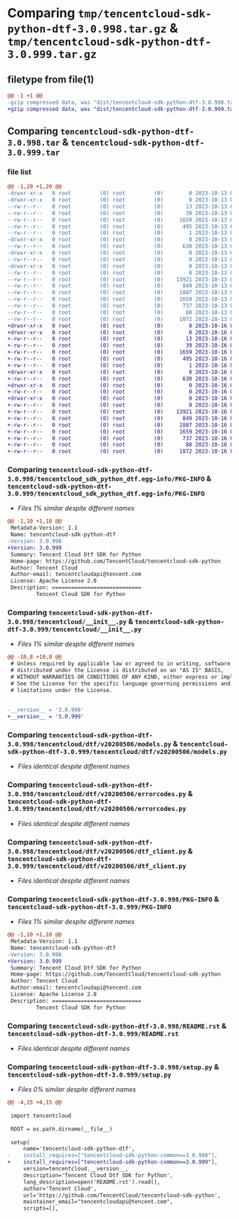 # Comparing `tmp/tencentcloud-sdk-python-dtf-3.0.998.tar.gz` & `tmp/tencentcloud-sdk-python-dtf-3.0.999.tar.gz`

## filetype from file(1)

```diff
@@ -1 +1 @@
-gzip compressed data, was "dist/tencentcloud-sdk-python-dtf-3.0.998.tar", last modified: Fri Oct 13 00:27:07 2023, max compression
+gzip compressed data, was "dist/tencentcloud-sdk-python-dtf-3.0.999.tar", last modified: Mon Oct 16 00:26:23 2023, max compression
```

## Comparing `tencentcloud-sdk-python-dtf-3.0.998.tar` & `tencentcloud-sdk-python-dtf-3.0.999.tar`

### file list

```diff
@@ -1,20 +1,20 @@
-drwxr-xr-x   0 root         (0) root         (0)        0 2023-10-13 00:27:07.000000 tencentcloud-sdk-python-dtf-3.0.998/
-drwxr-xr-x   0 root         (0) root         (0)        0 2023-10-13 00:27:07.000000 tencentcloud-sdk-python-dtf-3.0.998/tencentcloud_sdk_python_dtf.egg-info/
--rw-r--r--   0 root         (0) root         (0)       13 2023-10-13 00:27:07.000000 tencentcloud-sdk-python-dtf-3.0.998/tencentcloud_sdk_python_dtf.egg-info/top_level.txt
--rw-r--r--   0 root         (0) root         (0)       39 2023-10-13 00:27:07.000000 tencentcloud-sdk-python-dtf-3.0.998/tencentcloud_sdk_python_dtf.egg-info/requires.txt
--rw-r--r--   0 root         (0) root         (0)     1659 2023-10-13 00:27:07.000000 tencentcloud-sdk-python-dtf-3.0.998/tencentcloud_sdk_python_dtf.egg-info/PKG-INFO
--rw-r--r--   0 root         (0) root         (0)      495 2023-10-13 00:27:07.000000 tencentcloud-sdk-python-dtf-3.0.998/tencentcloud_sdk_python_dtf.egg-info/SOURCES.txt
--rw-r--r--   0 root         (0) root         (0)        1 2023-10-13 00:27:07.000000 tencentcloud-sdk-python-dtf-3.0.998/tencentcloud_sdk_python_dtf.egg-info/dependency_links.txt
-drwxr-xr-x   0 root         (0) root         (0)        0 2023-10-13 00:27:07.000000 tencentcloud-sdk-python-dtf-3.0.998/tencentcloud/
--rw-r--r--   0 root         (0) root         (0)      630 2023-10-13 00:27:07.000000 tencentcloud-sdk-python-dtf-3.0.998/tencentcloud/__init__.py
-drwxr-xr-x   0 root         (0) root         (0)        0 2023-10-13 00:27:07.000000 tencentcloud-sdk-python-dtf-3.0.998/tencentcloud/dtf/
--rw-r--r--   0 root         (0) root         (0)        0 2023-10-13 00:27:07.000000 tencentcloud-sdk-python-dtf-3.0.998/tencentcloud/dtf/__init__.py
-drwxr-xr-x   0 root         (0) root         (0)        0 2023-10-13 00:27:07.000000 tencentcloud-sdk-python-dtf-3.0.998/tencentcloud/dtf/v20200506/
--rw-r--r--   0 root         (0) root         (0)        0 2023-10-13 00:27:07.000000 tencentcloud-sdk-python-dtf-3.0.998/tencentcloud/dtf/v20200506/__init__.py
--rw-r--r--   0 root         (0) root         (0)    13921 2023-10-13 00:27:07.000000 tencentcloud-sdk-python-dtf-3.0.998/tencentcloud/dtf/v20200506/models.py
--rw-r--r--   0 root         (0) root         (0)      849 2023-10-13 00:27:07.000000 tencentcloud-sdk-python-dtf-3.0.998/tencentcloud/dtf/v20200506/errorcodes.py
--rw-r--r--   0 root         (0) root         (0)     1887 2023-10-13 00:27:07.000000 tencentcloud-sdk-python-dtf-3.0.998/tencentcloud/dtf/v20200506/dtf_client.py
--rw-r--r--   0 root         (0) root         (0)     1659 2023-10-13 00:27:07.000000 tencentcloud-sdk-python-dtf-3.0.998/PKG-INFO
--rw-r--r--   0 root         (0) root         (0)      737 2023-10-13 00:27:07.000000 tencentcloud-sdk-python-dtf-3.0.998/README.rst
--rw-r--r--   0 root         (0) root         (0)       88 2023-10-13 00:27:07.000000 tencentcloud-sdk-python-dtf-3.0.998/setup.cfg
--rw-r--r--   0 root         (0) root         (0)     1072 2023-10-13 00:27:07.000000 tencentcloud-sdk-python-dtf-3.0.998/setup.py
+drwxr-xr-x   0 root         (0) root         (0)        0 2023-10-16 00:26:23.000000 tencentcloud-sdk-python-dtf-3.0.999/
+drwxr-xr-x   0 root         (0) root         (0)        0 2023-10-16 00:26:23.000000 tencentcloud-sdk-python-dtf-3.0.999/tencentcloud_sdk_python_dtf.egg-info/
+-rw-r--r--   0 root         (0) root         (0)       13 2023-10-16 00:26:23.000000 tencentcloud-sdk-python-dtf-3.0.999/tencentcloud_sdk_python_dtf.egg-info/top_level.txt
+-rw-r--r--   0 root         (0) root         (0)       39 2023-10-16 00:26:23.000000 tencentcloud-sdk-python-dtf-3.0.999/tencentcloud_sdk_python_dtf.egg-info/requires.txt
+-rw-r--r--   0 root         (0) root         (0)     1659 2023-10-16 00:26:23.000000 tencentcloud-sdk-python-dtf-3.0.999/tencentcloud_sdk_python_dtf.egg-info/PKG-INFO
+-rw-r--r--   0 root         (0) root         (0)      495 2023-10-16 00:26:23.000000 tencentcloud-sdk-python-dtf-3.0.999/tencentcloud_sdk_python_dtf.egg-info/SOURCES.txt
+-rw-r--r--   0 root         (0) root         (0)        1 2023-10-16 00:26:23.000000 tencentcloud-sdk-python-dtf-3.0.999/tencentcloud_sdk_python_dtf.egg-info/dependency_links.txt
+drwxr-xr-x   0 root         (0) root         (0)        0 2023-10-16 00:26:23.000000 tencentcloud-sdk-python-dtf-3.0.999/tencentcloud/
+-rw-r--r--   0 root         (0) root         (0)      630 2023-10-16 00:26:23.000000 tencentcloud-sdk-python-dtf-3.0.999/tencentcloud/__init__.py
+drwxr-xr-x   0 root         (0) root         (0)        0 2023-10-16 00:26:23.000000 tencentcloud-sdk-python-dtf-3.0.999/tencentcloud/dtf/
+-rw-r--r--   0 root         (0) root         (0)        0 2023-10-16 00:26:23.000000 tencentcloud-sdk-python-dtf-3.0.999/tencentcloud/dtf/__init__.py
+drwxr-xr-x   0 root         (0) root         (0)        0 2023-10-16 00:26:23.000000 tencentcloud-sdk-python-dtf-3.0.999/tencentcloud/dtf/v20200506/
+-rw-r--r--   0 root         (0) root         (0)        0 2023-10-16 00:26:23.000000 tencentcloud-sdk-python-dtf-3.0.999/tencentcloud/dtf/v20200506/__init__.py
+-rw-r--r--   0 root         (0) root         (0)    13921 2023-10-16 00:26:23.000000 tencentcloud-sdk-python-dtf-3.0.999/tencentcloud/dtf/v20200506/models.py
+-rw-r--r--   0 root         (0) root         (0)      849 2023-10-16 00:26:23.000000 tencentcloud-sdk-python-dtf-3.0.999/tencentcloud/dtf/v20200506/errorcodes.py
+-rw-r--r--   0 root         (0) root         (0)     1887 2023-10-16 00:26:23.000000 tencentcloud-sdk-python-dtf-3.0.999/tencentcloud/dtf/v20200506/dtf_client.py
+-rw-r--r--   0 root         (0) root         (0)     1659 2023-10-16 00:26:23.000000 tencentcloud-sdk-python-dtf-3.0.999/PKG-INFO
+-rw-r--r--   0 root         (0) root         (0)      737 2023-10-16 00:26:23.000000 tencentcloud-sdk-python-dtf-3.0.999/README.rst
+-rw-r--r--   0 root         (0) root         (0)       88 2023-10-16 00:26:23.000000 tencentcloud-sdk-python-dtf-3.0.999/setup.cfg
+-rw-r--r--   0 root         (0) root         (0)     1072 2023-10-16 00:26:23.000000 tencentcloud-sdk-python-dtf-3.0.999/setup.py
```

### Comparing `tencentcloud-sdk-python-dtf-3.0.998/tencentcloud_sdk_python_dtf.egg-info/PKG-INFO` & `tencentcloud-sdk-python-dtf-3.0.999/tencentcloud_sdk_python_dtf.egg-info/PKG-INFO`

 * *Files 1% similar despite different names*

```diff
@@ -1,10 +1,10 @@
 Metadata-Version: 1.1
 Name: tencentcloud-sdk-python-dtf
-Version: 3.0.998
+Version: 3.0.999
 Summary: Tencent Cloud Dtf SDK for Python
 Home-page: https://github.com/TencentCloud/tencentcloud-sdk-python
 Author: Tencent Cloud
 Author-email: tencentcloudapi@tencent.com
 License: Apache License 2.0
 Description: ============================
         Tencent Cloud SDK for Python
```

### Comparing `tencentcloud-sdk-python-dtf-3.0.998/tencentcloud/__init__.py` & `tencentcloud-sdk-python-dtf-3.0.999/tencentcloud/__init__.py`

 * *Files 1% similar despite different names*

```diff
@@ -10,8 +10,8 @@
 # Unless required by applicable law or agreed to in writing, software
 # distributed under the License is distributed on an "AS IS" BASIS,
 # WITHOUT WARRANTIES OR CONDITIONS OF ANY KIND, either express or implied.
 # See the License for the specific language governing permissions and
 # limitations under the License.
 
 
-__version__ = '3.0.998'
+__version__ = '3.0.999'
```

### Comparing `tencentcloud-sdk-python-dtf-3.0.998/tencentcloud/dtf/v20200506/models.py` & `tencentcloud-sdk-python-dtf-3.0.999/tencentcloud/dtf/v20200506/models.py`

 * *Files identical despite different names*

### Comparing `tencentcloud-sdk-python-dtf-3.0.998/tencentcloud/dtf/v20200506/errorcodes.py` & `tencentcloud-sdk-python-dtf-3.0.999/tencentcloud/dtf/v20200506/errorcodes.py`

 * *Files identical despite different names*

### Comparing `tencentcloud-sdk-python-dtf-3.0.998/tencentcloud/dtf/v20200506/dtf_client.py` & `tencentcloud-sdk-python-dtf-3.0.999/tencentcloud/dtf/v20200506/dtf_client.py`

 * *Files identical despite different names*

### Comparing `tencentcloud-sdk-python-dtf-3.0.998/PKG-INFO` & `tencentcloud-sdk-python-dtf-3.0.999/PKG-INFO`

 * *Files 1% similar despite different names*

```diff
@@ -1,10 +1,10 @@
 Metadata-Version: 1.1
 Name: tencentcloud-sdk-python-dtf
-Version: 3.0.998
+Version: 3.0.999
 Summary: Tencent Cloud Dtf SDK for Python
 Home-page: https://github.com/TencentCloud/tencentcloud-sdk-python
 Author: Tencent Cloud
 Author-email: tencentcloudapi@tencent.com
 License: Apache License 2.0
 Description: ============================
         Tencent Cloud SDK for Python
```

### Comparing `tencentcloud-sdk-python-dtf-3.0.998/README.rst` & `tencentcloud-sdk-python-dtf-3.0.999/README.rst`

 * *Files identical despite different names*

### Comparing `tencentcloud-sdk-python-dtf-3.0.998/setup.py` & `tencentcloud-sdk-python-dtf-3.0.999/setup.py`

 * *Files 0% similar despite different names*

```diff
@@ -4,15 +4,15 @@
 
 import tencentcloud
 
 ROOT = os.path.dirname(__file__)
 
 setup(
     name='tencentcloud-sdk-python-dtf',
-    install_requires=["tencentcloud-sdk-python-common==3.0.998"],
+    install_requires=["tencentcloud-sdk-python-common==3.0.999"],
     version=tencentcloud.__version__,
     description='Tencent Cloud Dtf SDK for Python',
     long_description=open('README.rst').read(),
     author='Tencent Cloud',
     url='https://github.com/TencentCloud/tencentcloud-sdk-python',
     maintainer_email="tencentcloudapi@tencent.com",
     scripts=[],
```


